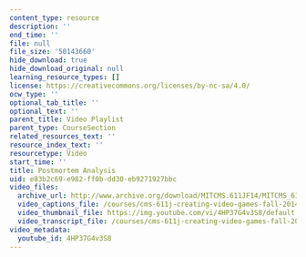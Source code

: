 ```yaml
---
content_type: resource
description: ''
end_time: ''
file: null
file_size: '50143660'
hide_download: true
hide_download_original: null
learning_resource_types: []
license: https://creativecommons.org/licenses/by-nc-sa/4.0/
ocw_type: ''
optional_tab_title: ''
optional_text: ''
parent_title: Video Playlist
parent_type: CourseSection
related_resources_text: ''
resource_index_text: ''
resourcetype: Video
start_time: ''
title: Postmortem Analysis
uid: e83b2c69-e982-ff0b-dd30-eb9271927bbc
video_files:
  archive_url: http://www.archive.org/download/MITCMS.611JF14/MITCMS_611JF14_Postmortem_300k.mp4
  video_captions_file: /courses/cms-611j-creating-video-games-fall-2014/33cd465a640e53d1b30513025c133712_4HP37G4v3S8.vtt
  video_thumbnail_file: https://img.youtube.com/vi/4HP37G4v3S8/default.jpg
  video_transcript_file: /courses/cms-611j-creating-video-games-fall-2014/ea13e23b4a0a371087e40162e29632a0_4HP37G4v3S8.pdf
video_metadata:
  youtube_id: 4HP37G4v3S8
---
```

